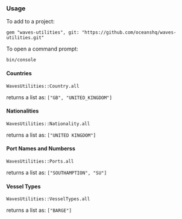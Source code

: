 ### Usage

To add to a project:

`gem "waves-utilities", git: "https://github.com/oceanshq/waves-utilities.git"`

To open a command prompt:

`bin/console`

#### Countries

`WavesUtilities::Country.all`

returns a list as:
`["GB", "UNITED_KINGDOM"]`

#### Nationalities

`WavesUtilities::Nationality.all`

returns a list as:
`["UNITED KINGDOM"]`

#### Port Names and Numberss

`WavesUtilities::Ports.all`

returns a list as:
`["SOUTHAMPTION", "SU"]`


#### Vessel Types

`WavesUtilities::VesselTypes.all`

returns a list as:
`["BARGE"]`
